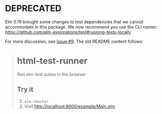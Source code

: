 # DEPRECATED

Elm 0.19 brought some changes to test dependencies that we cannot accommodate in this package.
We now recommend you use the CLI runner: https://github.com/elm-explorations/test#running-tests-locally

For more discussion, see [Issue #9](https://github.com/elm-community/html-test-runner/pull/9).
The old README content follows:

> # html-test-runner
> Run elm-test suites in the browser
> 
> ## Try it
> 
> 1. `elm-reactor`
> 2. Visit [http://localhost:8000/example/Main.elm](http://localhost:8000/example/Main.elm)
